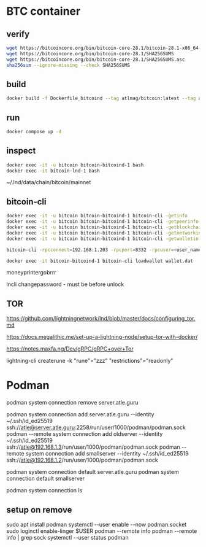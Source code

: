 # BTC container

## verify

```sh
wget https://bitcoincore.org/bin/bitcoin-core-28.1/bitcoin-28.1-x86_64-linux-gnu.tar.gz
wget https://bitcoincore.org/bin/bitcoin-core-28.1/SHA256SUMS
wget https://bitcoincore.org/bin/bitcoin-core-28.1/SHA256SUMS.asc
sha256sum --ignore-missing --check SHA256SUMS

```
## build

```sh
docker build -f Dockerfile_bitcoind --tag atlmag/bitcoin:latest --tag atlmag/bitcoin:28.1 .
```

## run

```sh
docker compose up -d
```

## inspect
```sh
docker exec -it -u bitcoin bitcoin-bitcoind-1 bash
docker exec -it bitcoin-lnd-1 bash
```

~/.lnd/data/chain/bitcoin/mainnet

## bitcoin-cli

```sh
docker exec -it -u bitcoin bitcoin-bitcoind-1 bitcoin-cli -getinfo
docker exec -it -u bitcoin bitcoin-bitcoind-1 bitcoin-cli -getpeerinfo
docker exec -it -u bitcoin bitcoin-bitcoind-1 bitcoin-cli -getblockchaininfo
docker exec -it -u bitcoin bitcoin-bitcoind-1 bitcoin-cli -getnetworkinfo
docker exec -it -u bitcoin bitcoin-bitcoind-1 bitcoin-cli -getwalletinfo

bitcoin-cli -rpcconnect=192.168.1.203 -rpcport=8332 -rpcuser=<user_name> -rpcpassword=<password> -getinfo

docker exec -it bitcoin-bitcoind-1 bitcoin-cli loadwallet wallet.dat
```

moneyprintergobrrr

lncli changepassword - must be before unlock

## TOR

https://github.com/lightningnetwork/lnd/blob/master/docs/configuring_tor.md

https://docs.megalithic.me/set-up-a-lightning-node/setup-tor-with-docker/

https://notes.maxfa.ng/Dev/gRPC/gRPC+over+Tor



lightning-cli createrune -k "rune"="zzz" "restrictions"="readonly"


# Podman

podman system connection remove server.atle.guru

podman system connection add server.atle.guru --identity ~/.ssh/id_ed25519 ssh://atle@server.atle.guru:2258/run/user/1000/podman/podman.sock
podman --remote system connection add oldserver --identity ~/.ssh/id_ed25519 ssh://atle@192.168.1.3/run/user/1000/podman/podman.sock
podman --remote system connection add smallserver    --identity ~/.ssh/id_ed25519 ssh://atle@192.168.1.2/run/user/1000/podman/podman.sock

podman system connection default server.atle.guru
podman system connection default smallserver

podman system connection ls   

## setup on remove

sudo apt install podman
systemctl --user enable --now podman.socket
sudo loginctl enable-linger $USER
podman --remote info
podman --remote info | grep sock
systemctl --user status podman

